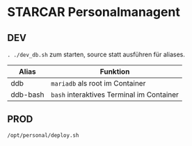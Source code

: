 # STARCAR Personalmanagent

## DEV

`. ./dev_db.sh` zum starten, source statt ausführen für aliases.

| Alias    | Funktion                                  |
| -------- | ----------------------------------------- |
| ddb      | `mariadb` als root im Container           |
| ddb-bash | `bash` interaktives Terminal im Container |

## PROD

`/opt/personal/deploy.sh`
